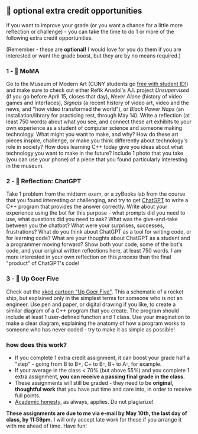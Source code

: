 ## 🤖 optional extra credit opportunities

If you want to improve your grade (or you want a chance for a little more reflection or challenge) - you can take the time to do 1 or more of the following extra credit opportunities. 

(Remember - these are **optional!** I would love for you do them if you are interested or want the grade boost, but they are by no means required.)

### 1 - 🎨 MoMA
Go to the Museum of Modern Art (CUNY students go [free with student ID!](https://www.moma.org/research-and-learning/education-partnerships/moma-cuny-partnerships)) and make sure to check out either Refik Anadol's A.I. project _Unsupervised_ (if you go before April 15, closes that day), _Never Alone_ (history of video games and interfaces), _Signals_ (a recent history of video art, video and the news, and "how video transformed the world"), or _Black Power Naps_ (an installation/library for practicing rest, through May 14). Write a reflection (at least 750 words) about what you see, and connect these art exhibits to your own experience as a student of computer science and someone making technology. What might you want to make, and why? How do these art pieces inspire, challenge, or make you think differently about technology's role in society? How does learning C++ today give you ideas about what technology you want to make in the future? Include 1 photo that you take (you can use your phone) of a piece that you found particularly interesting in the museum.

### 2 - 👾 Reflection: ChatGPT
Take 1 problem from the midterm exam, or a zyBooks lab from the course that you found interesting or challenging, and try to get [ChatGPT](https://openai.com/blog/chatgpt) to write a C++ program that provides the answer correctly. Write about your experience using the bot for this purpose - what prompts did you need to use, what questions did you need to ask? What was the give-and-take between you the chatbot? What were your surprises, successes, frustrations? What do you think about ChatGPT as a tool for writing code, or for learning code? What are your thoughts about ChatGPT as a student and a programmer moving forward? Show both your code, some of the bot's code, and your original written reflections here, at least 750 words. I am more interested in your own reflection on this _process_ than the final "product" of ChatGPT's code!

### 3 - 🚀 Up Goer Five
Check out the [xkcd cartoon "Up Goer Five"](https://xkcd.com/1133/). This a schematic of a rocket ship, but explained only in the simplest terms for someone who is not an engineer. Use pen and paper, or digital drawing if you like, to create a similar diagram of a C++ program that you create. The program should include at least 1 user-defined function and 1 class. Use your imagination to make a clear diagram, explaining the anatomy of how a program works to someone who has never coded - try to make it as simple as possible!

### how does this work?

- If you complete 1 extra credit assignment, it can boost your grade half a "step" - going from B to B+, C+ to B-, B+ to A-, for example.
- If your average in the class < 70% (but above 55%) and you complete 1 extra assignment, **you can receive a passing final grade in the class.**
- These assignments will still be graded - they need to be **original, thoughtful work** that you have put time and care into, in order to receive full points.  
- [Academic honesty](https://github.com/mab253/cpp_spring23/#academic-honesty-and-integrity), as always, applies. Do not plagiarize!

**These assignments are due to me via e-mail by May 10th, the last day of class, by 11:59pm.** I will only accept late work for these if you arrange it with me ahead of time. Have fun!
